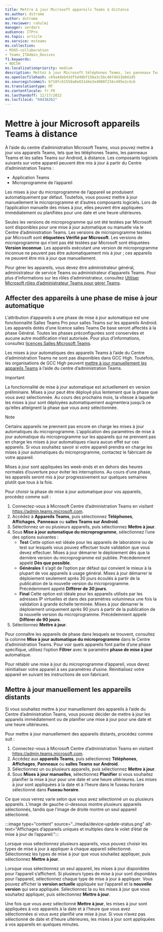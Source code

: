 ```yaml
---
title: Mettre à jour Microsoft appareils Teams à distance
ms.author: dstrome
author: dstrome
ms.reviewer: rahulmi
manager: serdars
audience: ITPro
ms.topic: article
ms.service: msteams
ms.collection:
- M365-collaboration
- Teams_ITAdmin_Devices
f1.keywords:
- NOCSH
ms.localizationpriority: medium
description: Mettez à jour Microsoft téléphones Teams, les panneaux Teams et les salles Teams sur Android, des appareils à distance à l’aide du centre d’administration Teams.
ms.openlocfilehash: c69a4deb43df5d40bf158a3c5bc467d431b041d5
ms.sourcegitcommit: b710fc61558a0e031d4e3e4000f234c495e2c4c6
ms.translationtype: MT
ms.contentlocale: fr-FR
ms.lasthandoff: 12/17/2022
ms.locfileid: "69438262"
---
```

# <a name="update-microsoft-teams-devices-remotely"></a>Mettre à jour Microsoft appareils Teams à distance

À l’aide du centre d’administration Microsoft Teams, vous pouvez mettre à jour vos appareils Teams, tels que les téléphones Teams, les panneaux Teams et les salles Teams sur Android, à distance. Les composants logiciels suivants sur votre appareil peuvent être mis à jour à partir du Centre d’administration Teams :

- Application Teams
- Microprogramme de l’appareil

Les mises à jour du microprogramme de l’appareil se produisent automatiquement par défaut. Toutefois, vous pouvez mettre à jour manuellement le microprogramme et d’autres composants logiciels. Lors de l’application manuelle des mises à jour, elles peuvent être appliquées immédiatement ou planifiées pour une date et une heure ultérieures.

Seules les versions de microprogramme qui ont été testées par Microsoft sont disponibles pour une mise à jour automatique ou manuelle via le Centre d’administration Teams. Les versions de microprogramme testées par Microsoft sont **étiquetées Vérifié par Microsoft**. Les versions de microprogramme qui n’ont pas été testées par Microsoft sont étiquetées **Version inconnue**. Les appareils exécutant une version de microprogramme inconnue ne peuvent pas être automatiquement mis à jour ; ces appareils ne peuvent être mis à jour que manuellement.

Pour gérer les appareils, vous devez être administrateur général, administrateur de service Teams ou administrateur d’appareils Teams. Pour plus d’informations sur les rôles d’administrateur, consultez [Utiliser Microsoft rôles d’administrateur Teams pour gérer Teams](../using-admin-roles.md).

## <a name="assign-devices-to-an-automatic-update-phase"></a>Affecter des appareils à une phase de mise à jour automatique

L’attribution d’appareils à une phase de mise à jour automatique est une fonctionnalité Salles Teams Pro pour salles Teams sur les appareils Android. Les appareils dotés d’une licence salles Teams De base seront affectés à la phase Général. Toutes les phases préconfigurées sont conservées et aucune autre modification n’est autorisée. Pour plus d’informations, consultez [licences Salles Microsoft Teams](../rooms/rooms-licensing.md).  

Les mises à jour automatiques des appareils Teams à l’aide du Centre d’administration Teams ne sont pas disponibles dans GCC High. Toutefois, les organisations de GCC High peuvent [mettre à jour manuellement les appareils Teams](#manually-update-remote-devices) à l’aide du centre d’administration Teams.

> [!IMPORTANT]
> La fonctionnalité de mise à jour automatique est actuellement en version préliminaire. Mises à jour peut être déployé plus lentement que la phase que vous avez sélectionnée. Au cours des prochains mois, la vitesse à laquelle les mises à jour sont déployées automatiquement augmentera jusqu’à ce qu’elles atteignent la phase que vous avez sélectionnée.

> [!NOTE]
> Certains appareils ne prennent pas encore en charge les mises à jour automatiques du microprogramme. L’application des paramètres de mise à jour automatique du microprogramme sur les appareils qui ne prennent pas en charge les mises à jour automatiques n’aura aucun effet sur ces appareils. Si vous souhaitez savoir si votre appareil prendra en charge les mises à jour automatiques du microprogramme, contactez le fabricant de votre appareil.
>
> Mises à jour sont appliquées les week-ends et en dehors des heures normales d’ouverture pour éviter les interruptions. Au cours d’une phase, les appareils seront mis à jour progressivement sur quelques semaines plutôt que tous à la fois.

Pour choisir la phase de mise à jour automatique pour vos appareils, procédez comme suit :

1. Connectez-vous à Microsoft Centre d’administration Teams en visitant https://admin.teams.microsoft.com.
2. Accédez à **Appareils Teams**, puis sélectionnez **Téléphones**, **Affichages**, **Panneaux** ou **salles Teams sur Android**.  
3. Sélectionnez un ou plusieurs appareils, puis sélectionnez **Mettre à jour**.
4. Sous **Mise à jour automatique du microprogramme**, sélectionnez l’une des options suivantes :
    - **Test** Cette option est idéale pour les appareils de laboratoire ou de test sur lesquels vous pouvez effectuer toute validation que vous devez effectuer. Mises à jour démarrer le déploiement dès que la dernière version du microprogramme est publiée. Précédemment appelé **Dès que possible**.
    - **Générales** Il s’agit de l’option par défaut qui convient le mieux à la plupart de vos appareils à usage général. Mises à jour démarrer le déploiement seulement après 30 jours écoulés à partir de la publication de la nouvelle version du microprogramme. Précédemment appelé **Différer de 30 jours**.
    - **Final** Cette option est idéale pour les appareils utilisés par les adresses IP virtuelles et dans des paramètres volumineux une fois la validation à grande échelle terminée. Mises à jour démarrer le déploiement uniquement après 90 jours à partir de la publication de la nouvelle version du microprogramme. Précédemment appelé **Différer de 90 jours**.
5. Sélectionnez **Mettre à jour**.

Pour connaître les appareils de phase dans lesquels se trouvent, consultez la colonne **Mise à jour automatique du microprogramme** dans le Centre d’administration Teams. Pour voir quels appareils font partie d’une phase spécifique, utilisez l’option **Filtrer** avec le paramètre **phase de mise à jour** automatique.

Pour rétablir une mise à jour du microprogramme d’appareil, vous devez réinitialiser votre appareil à ses paramètres d’usine. Réinitialisez votre appareil en suivant les instructions de son fabricant.  

## <a name="manually-update-remote-devices"></a>Mettre à jour manuellement les appareils distants

Si vous souhaitez mettre à jour manuellement des appareils à l’aide du Centre d’administration Teams, vous pouvez décider de mettre à jour les appareils immédiatement ou de planifier une mise à jour pour une date et une heure ultérieures.

Pour mettre à jour manuellement des appareils distants, procédez comme suit :

1. Connectez-vous à Microsoft Centre d’administration Teams en visitant https://admin.teams.microsoft.com.
2. Accédez aux **appareils Teams**, puis sélectionnez **Téléphones**, **Affichages**, **Panneaux** ou **salles Teams sur Android**.
3. Sélectionnez un ou plusieurs appareils, puis sélectionnez **Mettre à jour**.
4. Sous **Mises à jour manuelles**, sélectionnez **Planifier** si vous souhaitez planifier la mise à jour pour une date et une heure ultérieures. Les mises à jour sont appliquées à la date et à l’heure dans le fuseau horaire sélectionné dans **Fuseau horaire**.

Ce que vous verrez varie selon que vous avez sélectionné un ou plusieurs appareils. L’image de gauche ci-dessous montre plusieurs appareils sélectionnés, tandis que l’image de droite montre un seul appareil sélectionné.

:::image type="content" source="../media/device-update-status.png" alt-text="Affichages d’appareils uniques et multiples dans le volet d’état de mise à jour de l’appareil.":::

Lorsque vous sélectionnez plusieurs appareils, vous pouvez choisir les types de mise à jour à appliquer à chaque appareil sélectionné. Sélectionnez les types de mise à jour que vous souhaitez appliquer, puis sélectionnez **Mettre à jour**.

Lorsque vous sélectionnez un seul appareil, les mises à jour disponibles pour l’appareil s’affichent. Si plusieurs types de mise à jour sont disponibles pour l’appareil, sélectionnez chaque type de mise à jour à appliquer. Vous pouvez afficher la **version actuelle** appliquée sur l’appareil et la **nouvelle version** qui sera appliquée. Sélectionnez la ou les mises à jour que vous souhaitez appliquer, puis sélectionnez **Mettre à jour**.

Une fois que vous avez sélectionné **Mettre à jour**, les mises à jour sont appliquées à vos appareils à la date et à l’heure que vous avez sélectionnées si vous avez planifié une mise à jour. Si vous n’avez pas sélectionné de date et d’heure ultérieures, les mises à jour sont appliquées à vos appareils en quelques minutes.
